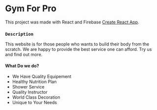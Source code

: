 # Gym For Pro

This project was made with React and Firebase [Create React App](https://gym-for-pro.web.app/).

### `Description`

This website is for those people who wants to build their body from the scratch. We are happy to provide the best service one can afford. Try us and find out more.

#### What Do we do?

- We Have Quality Equipement
- Healthy Nutrition Plan
- Shower Service
- Quality Instructor
- World Class Decoration
- Unique to Your Needs

